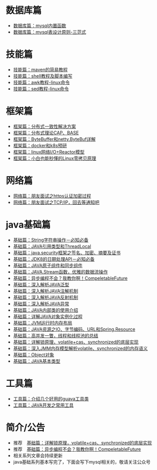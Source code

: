# 数据库篇
-  [数据库篇：mysql内置函数](https://mp.weixin.qq.com/s/aDP2jMg3g3nWcx5h6hY_Uw)
-  [数据库篇：mysql表设计原则-三范式](https://mp.weixin.qq.com/s/_x3BC2-1lVCA-UFIKw0K8A)

# 技能篇
-  [技能篇：maven的简易教程](https://mp.weixin.qq.com/s/HFDCPwTTSEO2IDRFrlMb7w)
-  [技能篇：shell教程及脚本编写](https://mp.weixin.qq.com/s/s5oXfeOODthA_Nl3p__bZQ)
-  [技能篇：awk教程-linux命令](https://mp.weixin.qq.com/s/bg9nmbBMawT7f5tydbuXZQ)
-  [技能篇：sed教程-linux命令](https://mp.weixin.qq.com/s/HtMPwwnvqq63cW0S5RA-GA)

# 框架篇
-  [框架篇：分布式一致性解决方案](https://mp.weixin.qq.com/s/VyNHFPmA0siVj305ZC8e-Q)
-  [框架篇：分布式理论CAP、BASE](https://mp.weixin.qq.com/s/Ev5_BbGC4fuzb9zyuZPabw)
-  [框架篇：ByteBuffer和netty.ByteBuf详解](https://mp.weixin.qq.com/s/hVPGm7GKuBLg21MOYTFXdg)
-  [框架篇：docker和k8s预研](https://mp.weixin.qq.com/s/MsYGY11_uj3mn1dn26nQBg)
-  [框架篇：linux网络I/O+Reactor模型](https://mp.weixin.qq.com/s/4_yYvmrz2orl3JXuzYasRw)
-  [框架篇：小白也能秒懂的Linux零拷贝原理](https://mp.weixin.qq.com/s/J--WgqdQySiYDujkY_PFJg)


# 网络篇
-  [网络篇：朋友面试之https认证加密过程](https://mp.weixin.qq.com/s/HwzWCgDXns4R29udFCFYwg)
-  [网络篇：朋友面试之TCP/IP，回去等通知吧](https://mp.weixin.qq.com/s/1eWIPVASu2PUuU2zlcqQ4A)

# java基础篇
-  [基础篇：String字符串操作－必知必备](https://mp.weixin.qq.com/s/1IaerFBMnmp0U6JR_ay3MA)
-  [基础篇：JAVA引用类型和ThreadLocal](https://mp.weixin.qq.com/s/I56jOrLM4-dsPHr-lHhKmA)
-  [基础篇：java.security框架之签名、加密、摘要及证书](https://mp.weixin.qq.com/s/_vZh0dQBo-TaEJLGApXCxQ)
-  [基础篇：JDK8的日期处理API－必知必备](https://mp.weixin.qq.com/s/V6MNWk5YM8NyJhmc4iQlBQ)
-  [基础篇：JAVA原子组件和同步组件](https://mp.weixin.qq.com/s/fvfoC7_VUUG5Rh3r6elGXw)
-  [基础篇：JAVA.Stream函数，优雅的数据流操作](https://mp.weixin.qq.com/s/m6UfRqCl3R0AR79-8DXOPg)
-  [基础篇：异步编程不会？我教你啊！CompeletableFuture](https://mp.weixin.qq.com/s/siixcALGcVDPGqwNpJdc1w)
-  [基础篇：深入解析JAVA泛型](https://mp.weixin.qq.com/s/Wsghh5TTgoBFuJ4onOsJcw)
-  [基础篇：深入解析JAVA注解机制](https://mp.weixin.qq.com/s/7XyOtDcxzvLBzV_FDrdScw)
-  [基础篇：深入解析JAVA反射机制](https://mp.weixin.qq.com/s/Linark4r_J0RCJzpP3FiNA)
-  [基础篇：深入解析JAVA异常](https://mp.weixin.qq.com/s/sCgfWNnj0rkV8Qfk3W80PA)
-  [基础篇：JAVA内部类的使用介绍](https://mp.weixin.qq.com/s/WIUN2KSfgaGo1guD6jfJRQ)
-  [基础篇：详解JAVA对象实例化过程](https://mp.weixin.qq.com/s/4kA1yuhS3WbYqs_zAFNMQw)
-  [基础篇：JVM运行时内存布局](https://mp.weixin.qq.com/s/DIBWKCSY34gvV6uWAj_btQ)
-  [基础篇：JAVA资源之IO、字节编码、URL和Spring.Resource](https://mp.weixin.qq.com/s/z7s6LCqfbTks8EGeJwwtIQ)
-  [基础篇：高并发一瞥，线程和线程池的总结](https://mp.weixin.qq.com/s/zsVZns7rkOHwO-p00Q0Egw)
-  [基础篇：详解锁原理，volatile+cas、synchronized的底层实现](https://mp.weixin.qq.com/s/3wvWPg7s4E0SbbYR6xK_aA)
-  [基础篇：深入JMM内存模型解析volatile、synchronized的内存语义](https://mp.weixin.qq.com/s/wEmoM-LSAWf-37kH6MmsyA)
-  [基础篇：Object对象](https://mp.weixin.qq.com/s/LoN1PdEKGN82J2jy3XPN3Q)
-  [基础篇：JAVA基本类型](https://mp.weixin.qq.com/s/D9ziBd1s_F5brJQmGymPxw)


# 工具篇
-  [工具篇：介绍几个好用的guava工具类](https://mp.weixin.qq.com/s/_YZxx0tgUoW0foymDGjTQg)
-  [工具篇：JAVA开发之常用工具](https://mp.weixin.qq.com/s/CfMDLZfJB0to7KP8sMIAGw)


# 简介/公告
-  推荐　[基础篇：详解锁原理，volatile+cas、synchronized的底层实现](https://mp.weixin.qq.com/s/3wvWPg7s4E0SbbYR6xK_aA)
-  推荐　[基础篇：异步编程不会？我教你啊！CompeletableFuture](https://mp.weixin.qq.com/s/siixcALGcVDPGqwNpJdc1w)
- 相关系列文章会持续更新
- java基础系列基本写完了，下面会写下mysql相关的，敬请关注公众号
